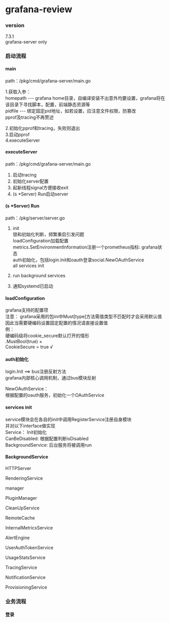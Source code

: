 # grafana-review

### version
7.3.1  
grafana-server only  
  
### 启动流程
#### main    
path：/pkg/cmd/grafana-server/main.go  

1.获取入参：  
  homepath --- grafana home目录，自编译安装不出意外均要设置，grafana将在该目录下寻找脚本，配置，前端静态资源等  
  pidfile --- 绑定固定pid地址，如若设置，应注意文件权限，防篡改  
  pprof及tracing不再赘述  
  
2.初始化pprof和tracing，失败则退出  
3.启动pprof  
4.executeServer   

#### executeServer  
path：/pkg/cmd/grafana-server/main.go  

1. 启动tracing  
2. 初始化server配置  
3. 起新线程signal方便接收exit  
4. (s *Server) Run启动server  

#### (s *Server) Run  
path：/pkg/server/server.go  

1. init  
  锁和初始化判断，频繁重启引发问题  
  loadConfiguration加载配置  
  metrics.SetEnvironmentInformation注册一个prometheus指标: grafana状态  
  auth初始化，包括login.Init和oauth登录social.NewOAuthService  
  all services init  
   
2. run background services  
3. 通知systemd已启动  

#### loadConfiguration  
grafana支持的配置项  
注意： 
grafana采用的包ini中Must[type]方法需值类型不匹配时才会采用默认值  
因此当需要硬编码设置固定配置的情况请直接设置值  
例：  
硬编码级将cookie_secure默认打开的情形  
.MustBool(true)      ×    
CookieSecure = true  √    

#### auth初始化  
login.Init ==>  bus注册反射方法  
grafana内部核心调用机制，通过bus模块反射  
  
NewOAuthService：  
根据配置的oauth服务，初始化一个OAuthService  
  
#### services init  
service模块会在各自的init中调用RegisterService注册自身模块  
并对以下interface做实现   
Service：  Init初始化  
CanBeDisabled:  根据配置判断isDisabled  
BackgroundService:  后台服务将被调用run   
  
#### BackgroundService  
  
HTTPServer
  
RenderingService  
  
manager  
  
PluginManager  
  
CleanUpService  
  
RemoteCache  
  
InternalMetricsService  
  
AlertEngine   
  
UserAuthTokenService  
  
UsageStatsService  
  
TracingService  
  
NotificationService  
  
ProvisioningService  
  
### 业务流程  
#### 登录  
